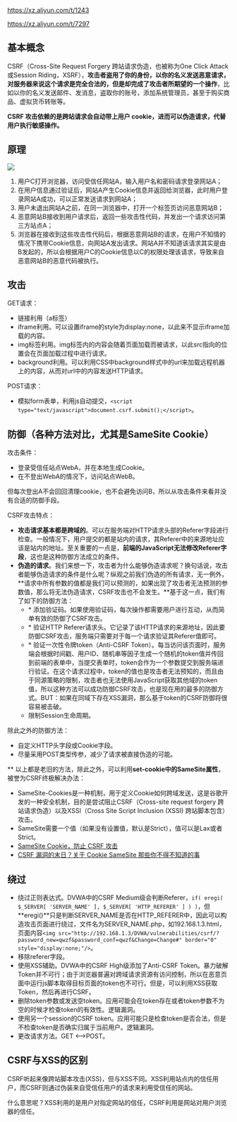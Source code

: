 https://xz.aliyun.com/t/1243

https://xz.aliyun.com/t/7297

## 基本概念

CSRF（Cross-Site Request Forgery 跨站请求伪造，也被称为One Click Attack或Session Riding，XSRF），**攻击者盗用了你的身份，以你的名义发送恶意请求，对服务器来说这个请求是完全合法的，但是却完成了攻击者所期望的一个操作**，比如以你的名义发送邮件、发消息，盗取你的账号，添加系统管理员，甚至于购买商品、虚拟货币转账等。

**CSRF 攻击依赖的是跨站请求会自动带上用户 cookie，进而可以伪造请求，代替用户执行敏感操作。**

## 原理

![](https://img-blog.csdnimg.cn/20200225224153721.jpg)

1. 用户C打开浏览器，访问受信任网站A，输入用户名和密码请求登录网站A；
2. 在用户信息通过验证后，网站A产生Cookie信息并返回给浏览器，此时用户登录网站A成功，可以正常发送请求到网站A；
3. 用户未退出网站A之前，在同一浏览器中，打开一个标签页访问恶意网站B；
4. 恶意网站B接收到用户请求后，返回一些攻击性代码，并发出一个请求访问第三方站点A；
5. 浏览器在接收到这些攻击性代码后，根据恶意网站B的请求，在用户不知情的情况下携带Cookie信息，向网站A发出请求。网站A并不知道该请求其实是由B发起的，所以会根据用户C的Cookie信息以C的权限处理该请求，导致来自恶意网站B的恶意代码被执行。

## 攻击

GET请求：

- 链接利用（a标签）
- iframe利用。可以设置iframe的style为display:none，以此来不显示iframe加载的内容。
- img标签利用。img标签内的内容会随着页面加载而被请求，以此src指向的位置会在页面加载过程中进行请求。
- background利用。可以利用CSS中background样式中的url来加载远程机器上的内容，从而对url中的内容发送HTTP请求。

POST请求：

- 模拟form表单，利用js自动提交，`<script type="text/javascript">document.csrf.submit();</script>`。

## 防御（各种方法对比，尤其是SameSite Cookie）

攻击条件：

- 登录受信任站点WebA，并在本地生成Cookie。
- 在不登出WebA的情况下，访问站点WebB。

但每次登出A不会回回清理cookie，也不会避免访问B，所以从攻击条件来看并没有合适的防御手段。

CSRF攻击特点：

- **攻击请求基本都是跨域的**。可以在服务端对HTTP请求头部的Referer字段进行检查。一般情况下，用户提交的都是站内的请求，其Referer中的来源地址应该是站内的地址。至关重要的一点是，**前端的JavaScript无法修改Referer字段**，这也是这种防御方法成立的条件。
- **伪造的请求**。我们来想一下，攻击者为什么能够伪造请求呢？换句话说，攻击者能够伪造请求的条件是什么呢？纵观之前我们伪造的所有请求，无一例外，**请求中所有参数的值都是我们可以预测的，如果出现了攻击者无法预测的参数值，那么将无法伪造请求，CSRF攻击也不会发生。**基于这一点，我们有了如下的防御方法：
  - \* 添加验证码。如果使用验证码，每次操作都需要用户进行互动，从而简单有效的防御了CSRF攻击。
  - \* 验证HTTP Referer请求头。它记录了该HTTP请求的来源地址，因此要防御CSRF攻击，服务端只需要对于每一个请求验证其Referer值即可。
  - \* 验证一次性令牌token（Anti-CSRF Token）。每当访问该页面时，服务端会根据时间戳、用户ID、随机串等因子生成一个随机的token值并传回到前端的表单中，当提交表单时，token会作为一个参数提交到服务端进行验证。在这个请求过程中，token的值也是攻击者无法预知的，而且由于同源策略的限制，攻击者也无法使用JavaScript获取其他域的token值，所以这种方法可以成功防御CSRF攻击，也是现在用的最多的防御方式。BUT：如果在同域下存在XSS漏洞，那么基于token的CSRF防御将很容易被击破。
  - 限制Session生命周期。

除此之外的防御方法：

- 自定义HTTP头字段或Cookie字段。
- 尽量采用POST类型传参，减少了请求被直接伪造的可能。

\*\* 以上都是老旧的方法，除此之外，可以利用**set-cookie中的SameSite属性**，被誉为CSRF终极解决办法：

- SameSite-Cookies是一种机制，用于定义Cookie如何跨域发送，这是谷歌开发的一种安全机制，目的是尝试阻止CSRF（Cross-site request forgery 跨站请求伪造）以及XSSI（Cross Site Script Inclusion (XSSI) 跨站脚本包含）攻击。
- SameSite需要一个值（如果没有设置值，默认是Strict），值可以是Lax或者Strict。
- [SameSite Cookie，防止 CSRF 攻击](https://www.cnblogs.com/ziyunfei/p/5637945.html)
- [CSRF 漏洞的末日？关于 Cookie SameSite 那些你不得不知道的事](https://mp.weixin.qq.com/s?__biz=MzIwMDk1MjMyMg==&mid=2247484949&idx=1&sn=73f32260765596aa0fe773c755561308&chksm=96f41978a183906e0b4f21fddcbe2d19f667b6e6cf2bdb66160a744d161a7bac7b420acac005&mpshare=1&scene=1&srcid=&sharer_sharetime=1588122156973&sharer_shareid=a7d99c78943a626e64cade4860efb7d9#rd)

## 绕过

- 绕过正则表达式。DVWA中的CSRF Medium级会判断Referer，`if( eregi( $_SERVER[ 'SERVER_NAME' ], $_SERVER[ 'HTTP_REFERER' ] ) )`，但**eregi()**只是判断SERVER_NAME是否在HTTP_REFERER中，因此可以构造攻击页面进行绕过，文件名为SERVER_NAME.php，如192.168.1.3.html，页面内容`<img src="http://192.168.1.3/DVWA/vulnerabilities/csrf/?password_new=qwzf&password_conf=qwzf&Change=Change#" border="0" style="display:none;"/>`。
- 移除referer字段。
- 使用XSS辅助。DVWA中的CSRF High级添加了Anti-CSRF Token。暴力破解Token并不可行；由于浏览器普遍对跨域请求资源有访问控制，所以在恶意页面中运行js脚本取得目标页面的token也不可行。但是，可以利用XSS获取Token，然后再进行CSRF。
- 删除token参数或发送空token。应用可能会在token存在或者token参数不为空的时候才检查token的有效性。逻辑漏洞。
- 使用另一个session的CSRF token。应用可能只是检查token是否合法，但是不检查token是否确实归属于当前用户。逻辑漏洞。
- 更改请求方法。GET <-->POST。

## **CSRF与XSS的区别**
CSRF听起来像跨站脚本攻击(XSS)，但与XSS不同。XSS利用站点内的信任用户，而CSRF则通过伪装来自受信任用户的请求来利用受信任的网站。

什么意思呢？XSS利用的是用户对指定网站的信任，CSRF利用是网站对用户浏览器的信任。